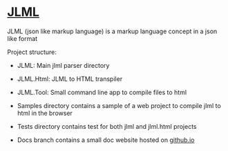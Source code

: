 # [JLML](https://mr9madness.github.io/JLML/)

JLML (json like markup language) is a markup language concept in a json like format

Project structure:

- JLML: Main jlml parser directory
- JLML.Html: JLML to HTML transpiler
- JLML.Tool: Small command line app to compile files to html

- Samples directory contains a sample of a web project to compile jlml to html in the browser
- Tests directory contains test for both jlml and jlml.html projects

- Docs branch contains a small doc website hosted on [github.io](https://mr9madness.github.io/JLML/)
